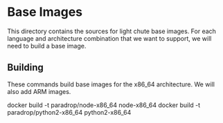 Base Images
===========

This directory contains the sources for light chute base images.  For each
language and architecture combination that we want to support, we will need to
build a base image.

Building
--------

These commands build base images for the x86_64 architecture.  We will also
add ARM images.

docker build -t paradrop/node-x86_64 node-x86_64
docker build -t paradrop/python2-x86_64 python2-x86_64
